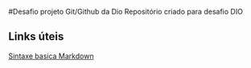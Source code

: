 #Desafio projeto Git/Github da Dio
Repositório criado para desafio DIO

## Links úteis
[Sintaxe basica Markdown](https://www.markdownguide.org/basic-syntax/)
